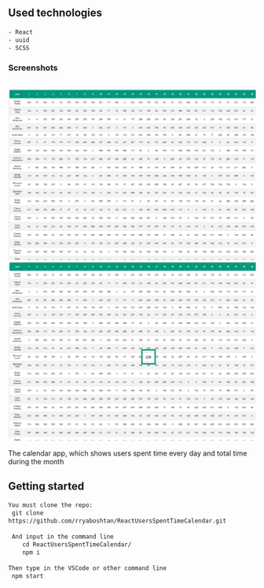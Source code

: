 ## Used technologies
    - React 
    - uuid
    - SCSS

### Screenshots
![](public/screenshots/screenshot1.png)
![](public/screenshots/screenshot2.png)

 The calendar app, which shows users spent time every day and total time during the month

 ## Getting started
    You must clone the repo:
     git clone https://github.com/rryaboshtan/ReactUsersSpentTimeCalendar.git

     And input in the command line
        cd ReactUsersSpentTimeCalendar/
        npm i            

    Then type in the VSCode or other command line 
     npm start
